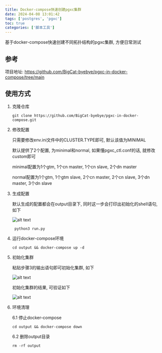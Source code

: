 ```yaml
---
title: Docker-compose快速创建pgxc集群
date: 2024-04-08 13:01:42
tags: ['postgres', 'pgxc']
toc: true
categories: ['脚本工具']
---
```


基于docker-compose快速创建不同拓扑结构的pgxc集群, 方便日常测试

<!--more-->

## 参考

项目地址: https://github.com/BigCat-byebye/pgxc-in-docker-compose/tree/main

## 使用方式

1. 克隆仓库

    ``` shell
    git clone https://github.com/BigCat-byebye/pgxc-in-docker-compose.git
    ```

2. 修改配置

    只需要修改env.ini文件中的CLUSTER.TYPE即可, 默认该值为MINIMAL

    默认提供了2个配置, 为minimal和normal, 如果懂pgxc_ctl.conf的话, 就修改custom即可

    minimal配置为1个gtm, 1个cn master, 1个cn slave, 2个dn master

    normal配置为1个gtm, 1个gtm slave, 2个cn master, 2个cn slave, 3个dn master, 3个dn slave

3. 生成配置

    默认生成的配置都会在output目录下, 同时这一步会打印出初始化的shell语句, 如下

    ![alt text](https://mys3.kengdie.xyz/blog/image-2024040807.png)

    ``` shell
     python3 run.py
     ```
    
4. 运行docker-compose环境

    ``` shell
    cd output && docker-compose up -d
    ```

5. 初始化集群

    粘贴步骤3的输出语句即可初始化集群, 如下
    
    ![alt text](https://mys3.kengdie.xyz/blog/image-2024040808.png)
    
    初始化集群的结果, 可验证如下

    ![alt text](https://mys3.kengdie.xyz/blog/image-2024040809.png)

6. 环境清理

    6.1 停止docker-compose

    ``` shell
    cd output && docker-compose down
    ```

    6.2 删除output目录

    ``` shell
    rm -rf output
    ```

